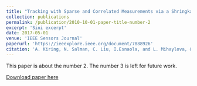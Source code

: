 ```yaml
---
title: "Tracking with Sparse and Correlated Measurements via a Shringkage-based Particle Filter"
collection: publications
permalink: /publication/2010-10-01-paper-title-number-2
excerpt: 'Sini excerpt'
date: 2017-05-01
venue: 'IEEE Sensors Journal'
paperurl: 'https://ieeexplore.ieee.org/document/7888926'
citation: 'A. Kiring, N. Salman, C. Liu, I.Esnaola, and L. Mihaylova, &quot;Tracking with Sparse and Correlated Measurements via a Shringkage-based Particle Filter.&quot; <i>IEEE Sensors J.</i>. vol. 17, no. 10, pp. 3152-3164, May. 2017'
---
```

This paper is about the number 2. The number 3 is left for future work.

[Download paper here](http://academicpages.github.io/files/paper2.pdf)


